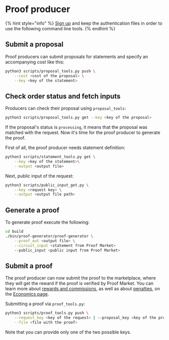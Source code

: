 # Proof producer

{% hint style="info" %}
[Sign up](sign-up.md) and keep the authentication files in order to use
the following command line tools.
{% endhint %}

## Submit a proposal

Proof producers can submit proposals for statements and specify an accompanying cost like this:

```bash
python3 scripts/proposal_tools.py push \
    --cost <cost of the proposal> \
    --key <key of the statement>
```

## Check order status and fetch inputs

Producers can check their proposal using `proposal_tools`:

```bash
python3 scripts/proposal_tools.py get --key <key of the proposal>
```

If the proposal's status is `processing`, it means that the proposal was matched with the request.
Now it's time for the proof producer to generate the proof.

First of all, the proof producer needs statement definition:

```bash
python3 scripts/statement_tools.py get \
    --key <key of the statement>\
    --output <output file>
```

Next, public input of the request:

```bash
python3 scripts/public_input_get.py \
    --key <request key> \
    --output <output file path>
```

## Generate a proof 

To generate proof execute the following:

```bash
cd build
./bin/proof-generator/proof-generator \
    --proof_out <output file> \
    --circuit_input <statement from Proof Market>
    --public_input <public input from Proof Market>
```

## Submit a proof

The proof producer can now submit the proof to the marketplace, where they will get the reward
if the proof is verified by Proof Market.
You can learn more about
[rewards and commissions](../economics.md#funds-transferring-and-commissions), as well as about
[penalties](../economics.md#penalties), on the [Economics page](../economics.md).

Submitting a proof via `proof_tools.py`:

```bash
python3 scripts/proof_tools.py push \
    --request_key <key of the request> | --proposal_key <key of the proposal> \
    --file <file with the proof>
```

Note that you can provide only one of the two possible keys.
